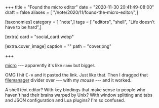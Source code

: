 +++
title = "Found the micro editor"
date = "2020-11-30 20:41:49-08:00"
draft = false
aliases = [ "/note/2020/11/found-the-micro-editor/",]

[taxonomies]
category = [ "note",]
tags = [ "editors", "shell", "Life doesn't have to be hard",]

[extra]
card = "social_card.webp"

[extra.cover_image]
caption = ""
path = "cover.png"

+++

[micro]: https://micro-editor.github.io/
[filemanager]: https://github.com/NicolaiSoeborg/filemanager-plugin

[micro][] --- apparently it's like `nano` but bigger.

OMG I hit <kbd>C-v</kbd> and it pasted the link.
Just like that.
Then I dragged that [filemanager][] divider over --- with my *mouse* --- and it worked.

A shell text editor?
With key bindings that make sense to people who haven't had their brains warped by Unix?
With window splitting and tabs and JSON configuration and Lua plugins?
I'm so confused.